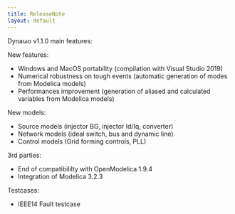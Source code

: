 ```yaml
---
title: ReleaseNote
layout: default
---
```

<!--
    Except where otherwise noted, content in this website is Copyright (c)
    2015-2019, RTE (http://www.rte-france.com) and licensed under a
    CC-BY-4.0 (https://creativecommons.org/licenses/by/4.0/)
    license. All rights reserved.
-->

Dyna&omega;o v1.1.0 main features:

New features:
 
* Windows and MacOS portability (compilation with Visual Studio 2019)
* Numerical robustness on tough events (automatic generation of modes from Modelica models)
* Performances improvement (generation of aliased and calculated variables from Modelica models)

New models:
 
* Source models (injector BG, injector Id/Iq, converter)
* Network models (ideal switch, bus and dynamic line)
* Control models (Grid forming controls, PLL)

3rd parties:

* End of compatibililty with OpenModelica 1.9.4
* Integration of Modelica 3.2.3

Testcases:

* IEEE14 Fault testcase

